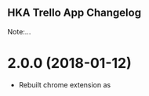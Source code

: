 ## HKA Trello App Changelog
Note:...

<a name="2.0.0"></a>
# 2.0.0 (2018-01-12)
* Rebuilt chrome extension as